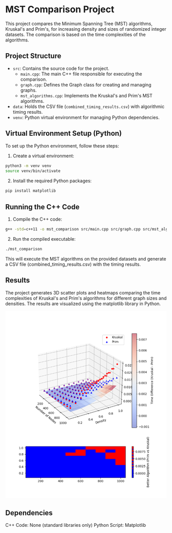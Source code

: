 # MST Comparison Project

This project compares the Minimum Spanning Tree (MST) algorithms, Kruskal's and Prim's, for increasing density and sizes of randomized integer datasets. The comparison is based on the time complexities of the algorithms.

## Project Structure

- `src`: Contains the source code for the project.
  - `main.cpp`: The main C++ file responsible for executing the comparison.
  - `graph.cpp`: Defines the Graph class for creating and managing graphs.
  - `mst_algorithms.cpp`: Implements the Kruskal's and Prim's MST algorithms.
- `data`: Holds the CSV file (`combined_timing_results.csv`) with algorithmic timing results.
- `venv`: Python virtual environment for managing Python dependencies.

## Virtual Environment Setup (Python)

To set up the Python environment, follow these steps:

1. Create a virtual environment:

```bash
python3 -m venv venv
source venv/bin/activate
```
2. Install the required Python packages:
```bash
pip install matplotlib
```
## Running the C++ Code
1. Compile the C++ code:
```bash
g++ -std=c++11 -o mst_comparison src/main.cpp src/graph.cpp src/mst_algorithms.cpp
```
2. Run the compiled executable:
```bash
./mst_comparison
```

This will execute the MST algorithms on the provided datasets and generate a CSV file (combined_timing_results.csv) with the timing results.

## Results
The project generates 3D scatter plots and heatmaps comparing the time complexities of Kruskal's and Prim's algorithms for different graph sizes and densities. The results are visualized using the matplotlib library in Python.

![Kruskal vs Prim's running time based on randomised graph size and densities](graph.png)

## Dependencies
C++ Code: None (standard libraries only)
Python Script: Matplotlib